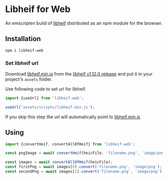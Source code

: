 # Libheif for Web

An emscripten build of [libheif](https://github.com/strukturag/libheif) distributed as an npm module for the browser.

## Installation

```shell
npm i libheif-web
```

### Set libheif url

Download [libheif.min.js](https://github.com/joutvhu/libheif-web/releases/download/v1.14.0_libheif/libheif.min.js) from the [libheif v1.12.0 release](https://github.com/joutvhu/libheif-web/releases/tag/v1.12.0_libheif) and put it in your project's `assets` folder.

Use following code to set url for libheif.

```ts
import {useUrl} from 'libheif-web';

useUrl('assets/scripts/libheif.min.js');
```

If you skip this step the url will automatically point to [libheif.min.js](https://github.com/joutvhu/libheif-web/releases/download/v1.14.0_libheif/libheif.min.js)

## Using

```ts
import {convertHeif, convertAllOfHeif} from 'libheif-web';

const pngImage = await convertHeif(heicFile, 'filename.png', 'image/png');

const images = await convertAllOfHeif(heicFile);
const firstPng = await images[0].convert('filename.png', 'image/png');
const secondPng = await images[1].convert('filename.png', 'image/png');
```
